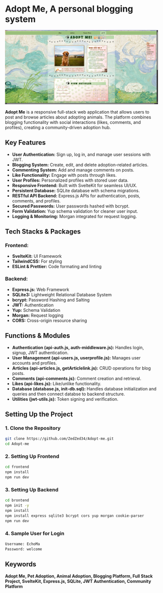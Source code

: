 # **Adopt Me**, A personal blogging system

![](./frontend//src/lib/image/Screenshot.jpg)

**Adopt Me** is a responsive full-stack web application that allows users to post and browse articles about adopting animals. The platform combines blogging functionality with social interactions (likes, comments, and profiles), creating a community-driven adoption hub.

## Key Features
- **User Authentication:**  Sign up, log in, and manage user sessions with JWT.
- **Blogging System:**  Create, edit, and delete adoption-related articles.
- **Commenting System:**  Add and manage comments on posts.
- **Like Functionality:**  Engage with posts through likes.
- **User Profiles:**  Personalized profiles with stored user data.
- **Responsive Frontend:**  Built with SvelteKit for seamless UI/UX.
- **Persistent Database:**  SQLite database with schema migrations.
- **RESTful API Backend:**  Express.js APIs for authentication, posts, comments, and profiles.
- **Secured Passwords:**  User passwords hashed with bcrypt.
- **Form Validation:**  Yup schema validation for cleaner user input.
- **Logging & Monitoring:**  Morgan integrated for request logging.

## Tech Stacks & Packages
 ### Frontend:
- **SvelteKit:**  UI Framework
- **TailwindCSS:**  For styling
- **ESLint & Prettier:**  Code formating and linting

### Backend:
- **Express.js:**  Web Framework
- **SQLite3:**  Lightweight Relational Database System
- **bcrypt:**  Password Hashing and Salting
- **JWT:**  Authentication
- **Yup:**  Schema Validation
- **Morgan:**  Request logging
- **CORS:**  Cross-origin resource sharing

## Functions & Modules
- **Authentication (api-auth.js, auth-middleware.js):**  Handles login, signup, JWT authentication.
- **User Management (api-users.js, userprofile.js):**  Manages user accounts and profiles.
- **Articles (api-articles.js, getArticlelink.js):**  CRUD operations for blog posts.
- **Comments (api-comments.js):**  Comment creation and retrieval.
- **Likes (api-likes.js):**  Like/unlike functionality.
- **Database (database.js, init-db.sql):**  Handles database initialization and queries and then connect databse to backend structure.
- **Utilities (jwt-utils.js):**  Token signing and verification.

## Setting Up the Project
### 1. Clone the Repository

```bash
git clone https://github.com/ZedZed34/Adopt-me.git
cd Adopt-me
```

### 2. Setting Up Frontend

```bash
cd frontend
npm install
npm run dev
```

### 3. Setting Up Backend

```bash
cd brontend
npm init -y
npm install
npm install express sqlite3 bcrypt cors yup morgan cookie-parser
npm run dev
```

### 4. Sample User for Login

```bash
Username: EchoMa
Password: welcome
```

## Keywords
**Adopt Me, Pet Adoption, Animal Adoption, Blogging Platform, Full Stack Project, SvelteKit, Express.js, SQLite, JWT Authentication, Community Platform**
